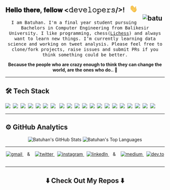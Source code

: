 <div>
  <h2> 𝐇𝐞𝐥𝐥𝐨 𝐭𝐡𝐞𝐫𝐞, 𝐟𝐞𝐥𝐥𝐨𝐰 <𝚍𝚎𝚟𝚎𝚕𝚘𝚙𝚎𝚛𝚜/>! &nbsp; <img src="https://github.com/batucimenn/batucimenn/blob/main/hi.gif" width="25px">&nbsp;&nbsp;&nbsp;&nbsp;&nbsp;&nbsp; <img align = "right" width="70" height="21" src ="https://visitor-badge.glitch.me/badge?page_id=batucimenn.batucimenn" alt="batucimenn Profile Views"/></h2>
</div>
<p align="center">
  <samp>I am Batuhan. I'm a final year student pursuing Bachelors in Computer Engineering from Balikesir University. I like programming, chess(<a href="https://lichess.org/@/AnqaraLy06" target="_blank">Lichess</a>) and always want to learn new things. I’m currently learning data science and working on tweet analysis. 
Please feel free to clone/fork projects, raise issues and submit PRs if you think something could be better.  
 <p align="center"><b>Because the people who are crazy enough to think they can change the world, are the ones who do..  🎯</b></p>
  </samp>
</p>
<hr>
<h2>🛠 Tech Stack </h2>
<p>
  <img src="https://img.shields.io/badge/-Python-346B9A?style=plastic-square&logo=python&logoColor=white"/>&nbsp;  
  <img src="https://img.shields.io/badge/-C%20Sharp-7D2E80?style=plastic-square&logo=C-Sharp&logoColor=white"/>&nbsp;
  <img src="https://img.shields.io/badge/-Java-016F8C?style=plastic-square&logo=java&logoColor=white"/>&nbsp; 
  <img src="https://img.shields.io/badge/-HTML5-E34F26?style=plastic-square&logo=html5&logoColor=white"/>&nbsp;
  <img src="https://img.shields.io/badge/-CSS3-1572B6?style=plastic-square&logo=css3&logoColor=white"/>&nbsp;
  <img src="https://img.shields.io/badge/-PHP-7377AD?style=plastic-square&logo=php&logoColor=white"/>&nbsp;
  <img src="https://img.shields.io/badge/-Bootstrap-432F63?style=plastic-square&logo=bootstrap&logoColor=white"/> &nbsp;  
  <img src="https://img.shields.io/badge/-Git-F44D27?style=plastic-square&logo=git&logoColor=white"/>&nbsp;
  <img src="https://img.shields.io/badge/-Github-181717?style=plastic-square&logo=github&logoColor=white"/>&nbsp;  
  <img src="https://img.shields.io/badge/-MongoDB-289E44?style=plastic-square&logo=mongodb&logoColor=white"/>&nbsp;
  <img src="https://img.shields.io/badge/-MySQL-F29111?style=plastic-square&logo=mysql&logoColor=white"/>&nbsp;      
  <img src="https://img.shields.io/badge/-Jupyter%20Notebook-6C7277?style=plastic-square&logo=jupyter&logoColor=white"/>&nbsp;
  <img src="https://img.shields.io/badge/-Anaconda-41AA29?style=plastic-square&logo=anaconda&logoColor=white"/>&nbsp;
  <img src="https://img.shields.io/badge/-Visual%20Studio-641A77?style=plastic-square&logo=visual-studio&logoColor=white"/>&nbsp;
  <img src="https://img.shields.io/badge/-Eclipse-494570?style=plastic-square&logo=eclipse&logoColor=white"/>&nbsp; 
  <img src="https://img.shields.io/badge/-Arduino-009297?style=plastic-square&logo=arduino&logoColor=white"/>&nbsp; 
  <img src="https://img.shields.io/badge/-Xampp-E1702D?style=plastic-square&logo=xampp&logoColor=white"/>&nbsp;
  <img src="https://img.shields.io/badge/Microsoft%20Azure-232F7E?style=plastic-square&logo=microsoft-azure&logoColor=white"/>&nbsp; 
  <img src="https://img.shields.io/badge/-Debian-A80030?style=plastic-square&logo=debian&logoColor=white"/>&nbsp;
  <img src="https://img.shields.io/badge/-Linux-black?style=plastic-square&logo=Linux&logoColor=white"/>  
</p> 
<hr>
<h2>⚙️ GitHub Analytics</h2> 
<p align = "center">
  <img src ="https://github-readme-stats.vercel.app/api?username=batucimenn&hide_border=true&show_icons=true&count_private=true&line_height=40&hide=issues,contribs" alt="Batuhan's GitHub Stats"/>
  <img src="https://github-readme-stats.vercel.app/api/top-langs/?username=batucimenn&hide_border=true&show_icons=true&langs_count=3" alt="Batuhan's Top Languages"/>   
</p>    
<hr>
<p align="center">
  <a href="mailto:batu.cimenn@gmail.com?subject=Hello, From Github" target="_blank">
    <img src="https://img.shields.io/badge/gmail-%23D14836.svg?&style=for-the-badge&logo=gmail&logoColor=white&color=D4493E" alt="gmail" />
  </a>&nbsp;&nbsp; & &nbsp;&nbsp;
  <a href="https://twitter.com/batu_cimenn" target="_blank">
    <img src="https://img.shields.io/badge/twitter-%231DA1F2.svg?&style=for-the-badge&logo=twitter&logoColor=white&color=1DA1F2" alt="twitter"/>
  </a>&nbsp;
  <a href="https://instagram.com/batu.cimenn" target="_blank">
    <img src="https://img.shields.io/badge/instagram-%23E4405F.svg?&style=for-the-badge&logo=instagram&logoColor=white&color=D62E70" alt="instagram"/>
  </a>&nbsp;
  <a href="https://www.linkedin.com/in/batucimenn" target="_blank">
    <img src="https://img.shields.io/badge/linkedin-%230077B5.svg?&style=for-the-badge&logo=linkedin&logoColor=white&color=0A66C2" alt="linkedIn"/>
  </a>&nbsp;&nbsp; & &nbsp;&nbsp;
  <a href="https://medium.com/@batu.cimenn" target="_blank">
    <img src="https://img.shields.io/badge/medium-%2312100E.svg?&style=for-the-badge&logo=medium&logoColor=white&color=grey" alt="medium"/>
  </a>&nbsp;                                          
  <a href="https://dev.to/batucimenn" target="_blank">
    <img src="https://img.shields.io/badge/dev.to-%2312100E.svg?&style=for-the-badge&logo=dev.to&logoColor=white&color=black" alt="dev.to" /> 
  </a>&nbsp;
</p>
<hr>
<h2  align="center"> ⬇️ Check Out My Repos ⬇️</h2>
